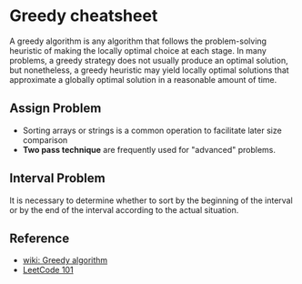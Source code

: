 # Greedy cheatsheet

A greedy algorithm is any algorithm that follows the problem-solving heuristic of making the locally optimal choice at each stage. In many problems, a greedy strategy does not usually produce an optimal solution, but nonetheless, a greedy heuristic may yield locally optimal solutions that approximate a globally optimal solution in a reasonable amount of time.

## Assign Problem

- Sorting arrays or strings is a common operation to facilitate later size comparison
- **Two pass technique** are frequently used for "advanced" problems.

## Interval Problem

It is necessary to determine whether to sort by the beginning of the interval or by the end of the interval according to the actual situation.

## Reference

- [wiki: Greedy algorithm](https://en.wikipedia.org/wiki/Greedy_algorithm)
- [LeetCode 101](https://github.com/changgyhub/leetcode_101)